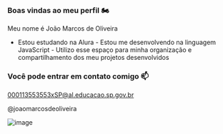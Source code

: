 ### Boas vindas ao meu perfil 🏍️

 Meu nome é João Marcos de Oliveira 

-  Estou estudando na Alura                          -  Estou me desenvolvendo na linguagem JavaScript    -  Utilizo esse espaço para minha organização e        compartilhamento dos meu projetos desenvolvidos
  
### Você pode entrar em contato comigo 📫

000113553553xSP@al.educacao.sp.gov.br

@joaomarcosdeoliveira


![image](https://github.com/user-attachments/assets/89df0535-5356-47a9-975e-bfd0b145e0e3)
